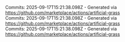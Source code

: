 Commits: 2025-09-17T15:21:38.098Z - Generated via https://github.com/marketplace/actions/artificial-grass
<br>
Commits: 2025-09-17T15:21:38.098Z - Generated via https://github.com/marketplace/actions/artificial-grass
<br>
Commits: 2025-09-17T15:21:38.098Z - Generated via https://github.com/marketplace/actions/artificial-grass
<br>
